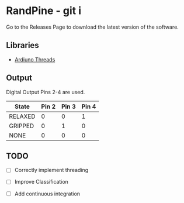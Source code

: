 # RandPine - git i

Go to the Releases Page to download the latest version of the software.

## Libraries
- [Ardiuno Threads](https://github.com/ivanseidel/ArduinoThread)

## Output

Digital Output Pins 2-4 are used.

|  State  | Pin 2 | Pin 3 | Pin 4 |
|---------|-------|-------|-------|
| RELAXED | 0     | 0     | 1     |
| GRIPPED | 0     | 1     | 0     |
| NONE    | 0     | 0     | 0     |

## TODO

- [ ] Correctly implement threading
- [ ] Improve Classification
- [ ] Add continuous integration

